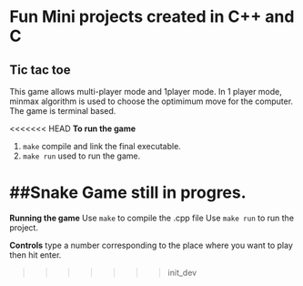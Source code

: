 # Fun Mini projects created in C++ and C
## Tic tac toe
This game allows multi-player mode and 1player mode. 
In 1 player mode, minmax algorithm is used to choose the optimimum move for the computer.
The game is terminal based.

<<<<<<< HEAD
**To run the game**
1. ```make``` compile and link the final executable.
2. ```make run``` used to run the game.

##Snake
Game still in progres.
=======
**Running the game**
Use ``make`` to compile the .cpp file
Use ``make run`` to run the project.

**Controls**
type a number corresponding to the place where you want to play then hit enter.
>>>>>>> init_dev
